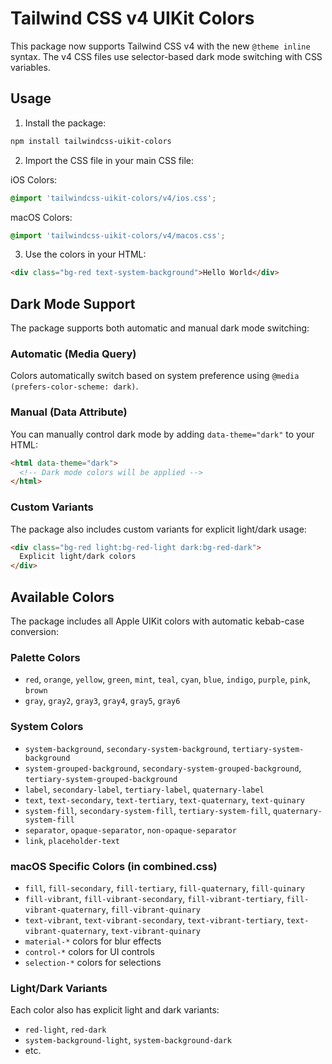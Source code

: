 # Tailwind CSS v4 UIKit Colors

This package now supports Tailwind CSS v4 with the new `@theme inline` syntax. The v4 CSS files use selector-based dark mode switching with CSS variables.

## Usage

1. Install the package:

```bash
npm install tailwindcss-uikit-colors
```

2. Import the CSS file in your main CSS file:

iOS Colors:

```css
@import 'tailwindcss-uikit-colors/v4/ios.css';
```

macOS Colors:

```css
@import 'tailwindcss-uikit-colors/v4/macos.css';
```

3. Use the colors in your HTML:

```html
<div class="bg-red text-system-background">Hello World</div>
```

## Dark Mode Support

The package supports both automatic and manual dark mode switching:

### Automatic (Media Query)

Colors automatically switch based on system preference using `@media (prefers-color-scheme: dark)`.

### Manual (Data Attribute)

You can manually control dark mode by adding `data-theme="dark"` to your HTML:

```html
<html data-theme="dark">
  <!-- Dark mode colors will be applied -->
</html>
```

### Custom Variants

The package also includes custom variants for explicit light/dark usage:

```html
<div class="bg-red light:bg-red-light dark:bg-red-dark">
  Explicit light/dark colors
</div>
```

## Available Colors

The package includes all Apple UIKit colors with automatic kebab-case conversion:

### Palette Colors

- `red`, `orange`, `yellow`, `green`, `mint`, `teal`, `cyan`, `blue`, `indigo`, `purple`, `pink`, `brown`
- `gray`, `gray2`, `gray3`, `gray4`, `gray5`, `gray6`

### System Colors

- `system-background`, `secondary-system-background`, `tertiary-system-background`
- `system-grouped-background`, `secondary-system-grouped-background`, `tertiary-system-grouped-background`
- `label`, `secondary-label`, `tertiary-label`, `quaternary-label`
- `text`, `text-secondary`, `text-tertiary`, `text-quaternary`, `text-quinary`
- `system-fill`, `secondary-system-fill`, `tertiary-system-fill`, `quaternary-system-fill`
- `separator`, `opaque-separator`, `non-opaque-separator`
- `link`, `placeholder-text`

### macOS Specific Colors (in combined.css)

- `fill`, `fill-secondary`, `fill-tertiary`, `fill-quaternary`, `fill-quinary`
- `fill-vibrant`, `fill-vibrant-secondary`, `fill-vibrant-tertiary`, `fill-vibrant-quaternary`, `fill-vibrant-quinary`
- `text-vibrant`, `text-vibrant-secondary`, `text-vibrant-tertiary`, `text-vibrant-quaternary`, `text-vibrant-quinary`
- `material-*` colors for blur effects
- `control-*` colors for UI controls
- `selection-*` colors for selections

### Light/Dark Variants

Each color also has explicit light and dark variants:

- `red-light`, `red-dark`
- `system-background-light`, `system-background-dark`
- etc.
